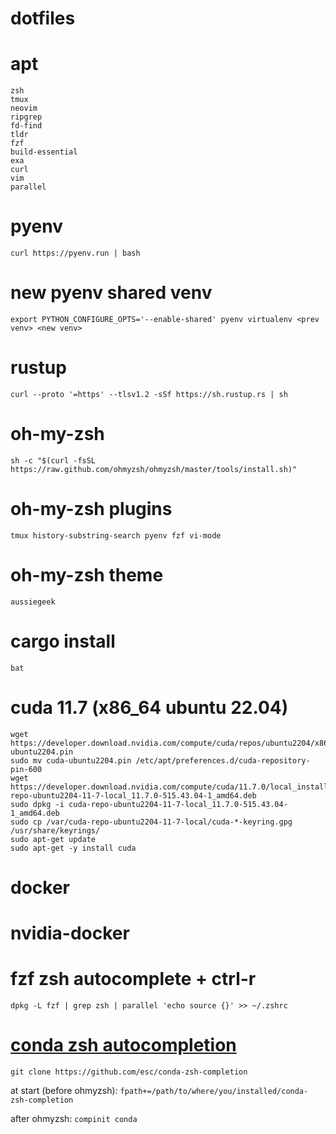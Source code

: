# dotfiles

# apt
```
zsh
tmux
neovim
ripgrep
fd-find 
tldr
fzf
build-essential
exa
curl
vim
parallel
```

# pyenv
`curl https://pyenv.run | bash`

# new pyenv shared venv 
`export PYTHON_CONFIGURE_OPTS='--enable-shared' pyenv virtualenv <prev venv> <new venv>`

# rustup 
`curl --proto '=https' --tlsv1.2 -sSf https://sh.rustup.rs | sh`

# oh-my-zsh
`sh -c "$(curl -fsSL https://raw.github.com/ohmyzsh/ohmyzsh/master/tools/install.sh)"`

# oh-my-zsh plugins
`tmux history-substring-search pyenv fzf vi-mode`

# oh-my-zsh theme
`aussiegeek`

# cargo install
```
bat
```

# cuda 11.7 (x86_64 ubuntu 22.04)
```
wget https://developer.download.nvidia.com/compute/cuda/repos/ubuntu2204/x86_64/cuda-ubuntu2204.pin
sudo mv cuda-ubuntu2204.pin /etc/apt/preferences.d/cuda-repository-pin-600
wget https://developer.download.nvidia.com/compute/cuda/11.7.0/local_installers/cuda-repo-ubuntu2204-11-7-local_11.7.0-515.43.04-1_amd64.deb
sudo dpkg -i cuda-repo-ubuntu2204-11-7-local_11.7.0-515.43.04-1_amd64.deb
sudo cp /var/cuda-repo-ubuntu2204-11-7-local/cuda-*-keyring.gpg /usr/share/keyrings/
sudo apt-get update
sudo apt-get -y install cuda
```
# docker

# nvidia-docker

# fzf zsh autocomplete + ctrl-r
`dpkg -L fzf | grep zsh | parallel 'echo source {}' >> ~/.zshrc`

# [conda zsh autocompletion](https://stackoverflow.com/a/57793510)
`git clone https://github.com/esc/conda-zsh-completion`

at start (before ohmyzsh):
`fpath+=/path/to/where/you/installed/conda-zsh-completion`

after ohmyzsh:
`compinit conda`
